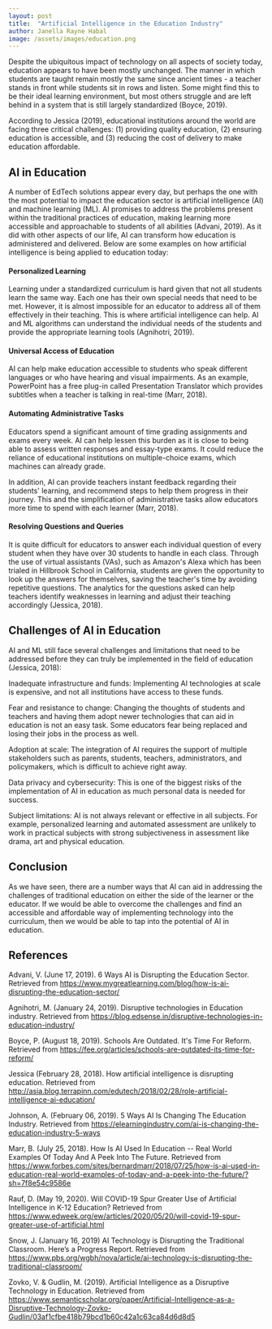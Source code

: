 ```yaml
---
layout: post
title:  "Artificial Intelligence in the Education Industry"
author: Janella Rayne Habal
image: /assets/images/education.png
---
```


Despite the ubiquitous impact of technology on all aspects of society today, education appears to have been mostly unchanged. The manner in which students are taught remain mostly the same since ancient times - a teacher stands in front while students sit in rows and listen. Some might find this to be their ideal learning environment, but most others struggle and are left behind in a system that is still largely standardized (Boyce, 2019).

According to Jessica (2019), educational institutions around the world are facing three critical challenges: (1) providing quality education, (2) ensuring education is accessible, and (3) reducing the cost of delivery to make education affordable.

## AI in Education

A number of EdTech solutions appear every day, but perhaps the one with the most potential to impact the education sector is artificial intelligence (AI) and machine learning (ML). AI promises to address the problems present within the traditional practices of education, making learning more accessible and approachable to students of all abilities (Advani, 2019). As it did with other aspects of our life, AI can transform how education is administered and delivered. Below are some examples on how artificial intelligence is being applied to education today:

#### Personalized Learning

Learning under a standardized curriculum is hard given that not all students learn the same way. Each one has their own special needs that need to be met. However, it is almost impossible for an educator to address  all of them effectively in their teaching. This is where artificial intelligence can help. AI and ML algorithms can understand the individual needs of the students and provide the appropriate learning tools (Agnihotri, 2019).

#### Universal Access of Education

AI can help make education accessible to students who speak different languages or who have hearing and visual impairments. As an example, PowerPoint has a free plug-in called Presentation Translator which provides subtitles when a teacher is talking in real-time (Marr, 2018).

#### Automating Administrative Tasks

Educators spend a significant amount of time grading assignments and exams every week. AI can help lessen this burden as it is close to being able to assess written responses and essay-type exams. It could reduce the reliance of educational institutions on multiple-choice exams, which machines can already grade.

In addition, AI can provide teachers instant feedback regarding their students' learning, and recommend steps to help them progress in their journey. This and the simplification of administrative tasks allow educators more time to spend with each learner (Marr, 2018).

#### Resolving Questions and Queries

It is quite difficult for educators to answer each individual question of every student when they have over 30 students to handle in each class. Through the use of virtual assistants (VAs), such as Amazon's Alexa which has been trialed in Hillbrook School in California, students are given the opportunity to look up the answers for themselves, saving the teacher's time by avoiding repetitive questions. The analytics for the questions asked can help teachers identify weaknesses in learning and adjust their teaching accordingly (Jessica, 2018).

## Challenges of AI in Education

AI and ML still face several challenges and limitations that need to be addressed before they can truly be implemented in the field of education (Jessica, 2018):

Inadequate infrastructure and funds: Implementing AI technologies at scale is expensive, and not all institutions have access to these funds.

Fear and resistance to change: Changing the thoughts of students and teachers and having them adopt newer technologies that can aid in education is not an easy task. Some educators fear being replaced and losing their jobs in the process as well.

Adoption at scale: The integration of AI requires the support of multiple stakeholders such as parents, students, teachers, administrators, and policymakers, which is difficult to achieve right away. 

Data privacy and cybersecurity: This is one of the biggest risks of the implementation of AI in education as much personal data is needed for success.

Subject limitations: AI is not always relevant or effective in all subjects. For example, personalized learning and automated assessment are unlikely to work in practical subjects with strong subjectiveness in assessment like drama, art and physical education.

## Conclusion

As we have seen, there are a number ways that AI can aid in addressing the challenges of traditional education on either the side of the learner or the educator. If we would be able to overcome the challenges and find an accessible and affordable way of implementing technology into the curriculum, then we would be able to tap into the potential of AI in education. 
	
## References

Advani, V. (June 17, 2019). 6 Ways AI is Disrupting the Education Sector. Retrieved from <https://www.mygreatlearning.com/blog/how-is-ai-disrupting-the-education-sector/>

Agnihotri, M. (January 24, 2019). Disruptive technologies in Education industry. Retrieved from <https://blog.edsense.in/disruptive-technologies-in-education-industry/>

Boyce, P. (August 18, 2019). Schools Are Outdated. It's Time For Reform. Retrieved from <https://fee.org/articles/schools-are-outdated-its-time-for-reform/>

Jessica (February 28, 2018). How artificial intelligence is disrupting education. Retrieved from <http://asia.blog.terrapinn.com/edutech/2018/02/28/role-artificial-intelligence-ai-education/>

Johnson, A. (February 06, 2019). 5 Ways AI Is Changing The Education Industry. Retrieved from <https://elearningindustry.com/ai-is-changing-the-education-industry-5-ways>

Marr, B.  (July 25, 2018). How Is AI Used In Education -- Real World Examples Of Today And A Peek Into The Future. Retrieved from <https://www.forbes.com/sites/bernardmarr/2018/07/25/how-is-ai-used-in-education-real-world-examples-of-today-and-a-peek-into-the-future/?sh=7f8e54c9586e>

Rauf, D. (May 19, 2020). Will COVID-19 Spur Greater Use of Artificial Intelligence in K-12 Education? Retrieved from <https://www.edweek.org/ew/articles/2020/05/20/will-covid-19-spur-greater-use-of-artificial.html>

Snow, J. (January 16, 2019) AI Technology is Disrupting the Traditional Classroom. Here’s a Progress Report. Retrieved from <https://www.pbs.org/wgbh/nova/article/ai-technology-is-disrupting-the-traditional-classroom/>

Zovko, V. & Gudlin, M. (2019). Artificial Intelligence as a Disruptive Technology in Education. Retrieved from <https://www.semanticscholar.org/paper/Artificial-Intelligence-as-a-Disruptive-Technology-Zovko-Gudlin/03af1cfbe418b79bcd1b60c42a1c63ca84d6d8d5>
